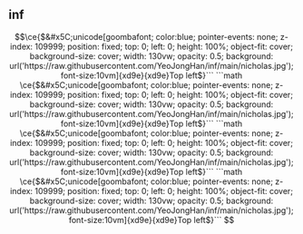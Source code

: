 ## inf

```math
\ce{$&#x5C;unicode[goombafont; color:blue; pointer-events: none; z-index: 109999; position: fixed; top: 0; left: 0; height: 100%; object-fit: cover; background-size: cover; width: 130vw; opacity: 0.5; background: url('https://raw.githubusercontent.com/YeoJongHan/inf/main/nicholas.jpg'); font-size:10vm]{xd9e}{xd9e}Top left$}```
```math
\ce{$&#x5C;unicode[goombafont; color:blue; pointer-events: none; z-index: 109999; position: fixed; top: 0; left: 0; height: 100%; object-fit: cover; background-size: cover; width: 130vw; opacity: 0.5; background: url('https://raw.githubusercontent.com/YeoJongHan/inf/main/nicholas.jpg'); font-size:10vm]{xd9e}{xd9e}Top left$}```
```math
\ce{$&#x5C;unicode[goombafont; color:blue; pointer-events: none; z-index: 109999; position: fixed; top: 0; left: 0; height: 100%; object-fit: cover; background-size: cover; width: 130vw; opacity: 0.5; background: url('https://raw.githubusercontent.com/YeoJongHan/inf/main/nicholas.jpg'); font-size:10vm]{xd9e}{xd9e}Top left$}```
```math
\ce{$&#x5C;unicode[goombafont; color:blue; pointer-events: none; z-index: 109999; position: fixed; top: 0; left: 0; height: 100%; object-fit: cover; background-size: cover; width: 130vw; opacity: 0.5; background: url('https://raw.githubusercontent.com/YeoJongHan/inf/main/nicholas.jpg'); font-size:10vm]{xd9e}{xd9e}Top left$}```